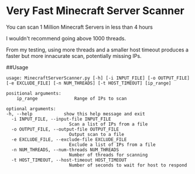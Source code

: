 # Very Fast Minecraft Server Scanner

You can scan 1 Million Minecraft Servers in less than 4 hours

I wouldn't recommend going above 1000 threads.

From my testing, using more threads and a smaller host timeout
produces a faster but more innacurate scan, potentially missing IPs.

##Usage
<sub>

    usage: MinecraftServerScanner.py [-h] [-i INPUT_FILE] [-o OUTPUT_FILE] [-e EXCLUDE_FILE] [-n NUM_THREADS] [-t HOST_TIMEOUT] [ip_range]

    positional arguments:
        ip_range              Range of IPs to scan

    optional arguments:
    -h, --help            show this help message and exit
      -i INPUT_FILE, --input-file INPUT_FILE
                            Scan a list of IPs from a file
      -o OUTPUT_FILE, --output-file OUTPUT_FILE
                            Output scan to a file
      -e EXCLUDE_FILE, --exclude-file EXCLUDE_FILE
                            Exclude a list of IPs from a file
      -n NUM_THREADS, --num-threads NUM_THREADS
                            Number of threads for scanning
      -t HOST_TIMEOUT, --host-timeout HOST_TIMEOUT
                            Number of seconds to wait for host to respond
</sub>